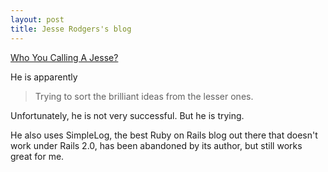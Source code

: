 ```yaml
---
layout: post
title: Jesse Rodgers's blog
---
```

<p><a href="http://whoyoucallingajesse.com/" title="Who You Calling A Jesse?">Who You Calling A Jesse?</a></p><p>He is apparently</p><blockquote><p>Trying to sort the brilliant ideas from the lesser ones.</p></blockquote><p>Unfortunately, he is not very successful. But he is trying.</p><p>He also uses SimpleLog, the best Ruby on Rails blog out there that doesn't work under Rails 2.0, has been abandoned by its author, but still works great for me.</p>
